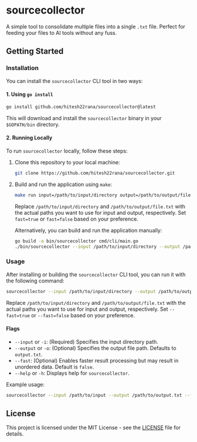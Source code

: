 # sourcecollector

A simple tool to consolidate multiple files into a single `.txt` file. Perfect for feeding your files to AI tools without any fuss.

## Getting Started

### Installation

You can install the `sourcecollector` CLI tool in two ways:

#### 1. Using `go install`

```bash
go install github.com/hitesh22rana/sourcecollector@latest
```

This will download and install the `sourcecollector` binary in your `$GOPATH/bin` directory.

#### 2. Running Locally

To run `sourcecollector` locally, follow these steps:

1. Clone this repository to your local machine:
    ```bash
    git clone https://github.com/hitesh22rana/sourcecollector.git
    ```

2. Build and run the application using `make`:
    ```bash
    make run input=/path/to/input/directory output=/path/to/output/file.txt fast=true
    ```

    Replace `/path/to/input/directory` and `/path/to/output/file.txt` with the actual paths you want to use for input and output, respectively. Set `fast=true` or `fast=false` based on your preference.

    Alternatively, you can build and run the application manually:
    ```bash
    go build -o bin/sourcecollector cmd/cli/main.go
    ./bin/sourcecollector --input /path/to/input/directory --output /path/to/output/file.txt --fast
    ```

### Usage

After installing or building the `sourcecollector` CLI tool, you can run it with the following command:

```bash
sourcecollector --input /path/to/input/directory --output /path/to/output/file.txt --fast
```

Replace `/path/to/input/directory` and `/path/to/output/file.txt` with the actual paths you want to use for input and output, respectively. Set `--fast=true` or `--fast=false` based on your preference.

#### Flags

- `--input` or `-i`: (Required) Specifies the input directory path.
- `--output` or `-o`: (Optional) Specifies the output file path. Defaults to `output.txt`.
- `--fast`: (Optional) Enables faster result processing but may result in unordered data. Default is `false`.
- `--help` or `-h`: Displays help for `sourcecollector`.

Example usage:

```bash
sourcecollector --input /path/to/input --output /path/to/output.txt --fast
```

## License

This project is licensed under the MIT License - see the [LICENSE](https://github.com/hitesh22rana/sourcecollector/blob/main/LICENSE) file for details.